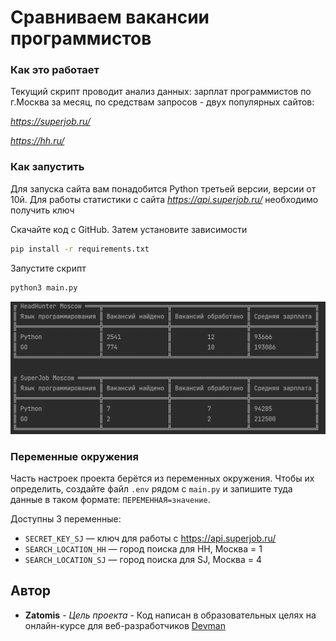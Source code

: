 # Сравниваем вакансии программистов

### Как это работает
Текущий скрипт проводит анализ данных: зарплат программистов по г.Москва за месяц, по средствам запросов - двух популярных сайтов:

*https://superjob.ru/*

*https://hh.ru/*

### Как запустить

Для запуска сайта вам понадобится Python третьей версии, версии от 10й.
Для работы статистики с сайта *https://api.superjob.ru/*
необходимо получить ключ

Скачайте код с GitHub. Затем установите зависимости

```sh
pip install -r requirements.txt
```

Запустите скрипт

```sh
python3 main.py
```

![img.png](img.png)

### Переменные окружения

Часть настроек проекта берётся из переменных окружения. Чтобы их определить, создайте файл `.env` рядом с `main.py` и запишите туда данные в таком формате: `ПЕРЕМЕННАЯ=значение`.

Доступны 3 переменные:
- `SECRET_KEY_SJ` — ключ для работы с https://api.superjob.ru/
- `SEARCH_LOCATION_HH` — город поиска для HH, Москва = 1
- `SEARCH_LOCATION_SJ` — город поиска для SJ, Москва = 4

## Автор

* **Zatomis** - *Цель проекта* - Код написан в образовательных целях на онлайн-курсе для веб-разработчиков [Devman](https://dvmn.org)

